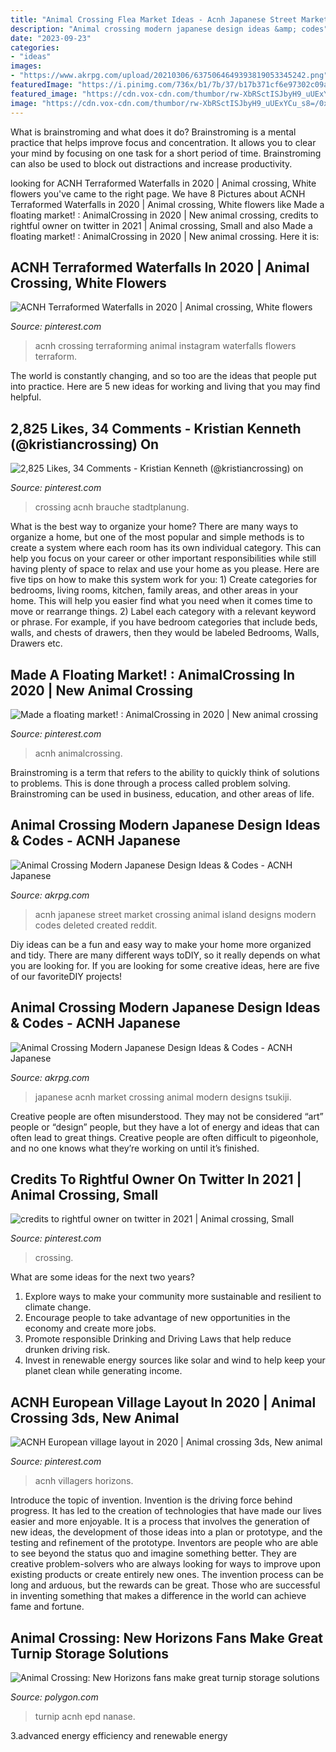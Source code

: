 ```yaml
---
title: "Animal Crossing Flea Market Ideas - Acnh Japanese Street Market Crossing Animal Island Designs Modern Codes Deleted Created Reddit"
description: "Animal crossing modern japanese design ideas &amp; codes"
date: "2023-09-23"
categories:
- "ideas"
images:
- "https://www.akrpg.com/upload/20210306/6375064649393819053345242.png"
featuredImage: "https://i.pinimg.com/736x/b1/7b/37/b17b371cf6e97302c09a520277f6e784.jpg"
featured_image: "https://cdn.vox-cdn.com/thumbor/rw-XbRSctISJbyH9_uUExYCu_s8=/0x0:1800x1013/1200x800/filters:focal(743x435:1031x723)/cdn.vox-cdn.com/uploads/chorus_image/image/66609107/turnip.0.jpg"
image: "https://cdn.vox-cdn.com/thumbor/rw-XbRSctISJbyH9_uUExYCu_s8=/0x0:1800x1013/1200x800/filters:focal(743x435:1031x723)/cdn.vox-cdn.com/uploads/chorus_image/image/66609107/turnip.0.jpg"
---
```



What is brainstroming and what does it do?
Brainstroming is a mental practice that helps improve focus and concentration. It allows you to clear your mind by focusing on one task for a short period of time. Brainstroming can also be used to block out distractions and increase productivity.

	

		
looking for ACNH Terraformed Waterfalls in 2020 | Animal crossing, White flowers you've came to the right page. We have 8 Pictures about ACNH Terraformed Waterfalls in 2020 | Animal crossing, White flowers like Made a floating market! : AnimalCrossing in 2020 | New animal crossing, credits to rightful owner on twitter in 2021 | Animal crossing, Small and also Made a floating market! : AnimalCrossing in 2020 | New animal crossing. Here it is:
		
    
## ACNH Terraformed Waterfalls In 2020 | Animal Crossing, White Flowers

<img loading=lazy src="https://i.pinimg.com/736x/b1/7b/37/b17b371cf6e97302c09a520277f6e784.jpg" onerror="this.onerror=null;this.src='https://tse4.mm.bing.net/th?id=OIP.rBGDa7APh80AXFECHQxKdQHaEK&amp;pid=15.1';" alt="ACNH Terraformed Waterfalls in 2020 | Animal crossing, White flowers">

_Source: pinterest.com_

>acnh crossing terraforming animal instagram waterfalls flowers terraform. 

	

The world is constantly changing, and so too are the ideas that people put into practice. Here are 5 new ideas for working and living that you may find helpful.

    
## 2,825 Likes, 34 Comments - Kristian Kenneth (@kristiancrossing) On

<img loading=lazy src="https://i.pinimg.com/originals/1e/09/be/1e09bec19b565d1120c42f2db238ea3d.jpg" onerror="this.onerror=null;this.src='https://tse4.mm.bing.net/th?id=OIP.AoWUwsoQ_DQxZ3s-57QSTwHaHa&amp;pid=15.1';" alt="2,825 Likes, 34 Comments - Kristian Kenneth (@kristiancrossing) on">

_Source: pinterest.com_

>crossing acnh brauche stadtplanung. 

	

What is the best way to organize your home?
There are many ways to organize a home, but one of the most popular and simple methods is to create a system where each room has its own individual category. This can help you focus on your career or other important responsibilities while still having plenty of space to relax and use your home as you please. Here are five tips on how to make this system work for you: 1) Create categories for bedrooms, living rooms, kitchen, family areas, and other areas in your home. This will help you easier find what you need when it comes time to move or rearrange things. 2) Label each category with a relevant keyword or phrase. For example, if you have bedroom categories that include beds, walls, and chests of drawers, then they would be labeled Bedrooms, Walls, Drawers etc.

    
## Made A Floating Market! : AnimalCrossing In 2020 | New Animal Crossing

<img loading=lazy src="https://i.pinimg.com/736x/4b/55/32/4b55323e2d76b72fd169897c381cdeda.jpg" onerror="this.onerror=null;this.src='https://tse1.mm.bing.net/th?id=OIP.q3TtKU-x0ceJolkVgLfoTgHaEK&amp;pid=15.1';" alt="Made a floating market! : AnimalCrossing in 2020 | New animal crossing">

_Source: pinterest.com_

>acnh animalcrossing. 

	

Brainstroming is a term that refers to the ability to quickly think of solutions to problems. This is done through a process called problem solving. Brainstroming can be used in business, education, and other areas of life.

    
## Animal Crossing Modern Japanese Design Ideas &amp; Codes - ACNH Japanese

<img loading=lazy src="https://www.akrpg.com/upload/20210306/6375064649393819053345242.png" onerror="this.onerror=null;this.src='https://tse4.mm.bing.net/th?id=OIP.ATzUCv5GrnydXrdRNwtrJwHaEJ&amp;pid=15.1';" alt="Animal Crossing Modern Japanese Design Ideas &amp; Codes - ACNH Japanese">

_Source: akrpg.com_

>acnh japanese street market crossing animal island designs modern codes deleted created reddit. 

	

Diy ideas can be a fun and easy way to make your home more organized and tidy. There are many different ways toDIY, so it really depends on what you are looking for. If you are looking for some creative ideas, here are five of our favoriteDIY projects!

    
## Animal Crossing Modern Japanese Design Ideas &amp; Codes - ACNH Japanese

<img loading=lazy src="https://www.akrpg.com/upload/20210306/6375064754929861345659658.jpg" onerror="this.onerror=null;this.src='https://tse1.mm.bing.net/th?id=OIP.2UbUg74h7U6OMGynhY31mQHaEB&amp;pid=15.1';" alt="Animal Crossing Modern Japanese Design Ideas &amp; Codes - ACNH Japanese">

_Source: akrpg.com_

>japanese acnh market crossing animal modern designs tsukiji. 

	

Creative people are often misunderstood. They may not be considered “art” people or “design” people, but they have a lot of energy and ideas that can often lead to great things. Creative people are often difficult to pigeonhole, and no one knows what they’re working on until it’s finished.

    
## Credits To Rightful Owner On Twitter In 2021 | Animal Crossing, Small

<img loading=lazy src="https://i.pinimg.com/736x/3d/f9/f4/3df9f4d816a20ebb7b8dad4386134ce4.jpg" onerror="this.onerror=null;this.src='https://tse1.mm.bing.net/th?id=OIP.1H-Y9v0JoJmdxTfqs38DsAHaEW&amp;pid=15.1';" alt="credits to rightful owner on twitter in 2021 | Animal crossing, Small">

_Source: pinterest.com_

>crossing. 

	

What are some ideas for the next two years?
1. Explore ways to make your community more sustainable and resilient to climate change.
2. Encourage people to take advantage of new opportunities in the economy and create more jobs.
3. Promote responsible Drinking and Driving Laws that help reduce drunken driving risk.
4. Invest in renewable energy sources like solar and wind to help keep your planet clean while generating income.

    
## ACNH European Village Layout In 2020 | Animal Crossing 3ds, New Animal

<img loading=lazy src="https://i.pinimg.com/736x/81/84/d9/8184d98da3b49b41cdd68531498e972d.jpg" onerror="this.onerror=null;this.src='https://tse1.mm.bing.net/th?id=OIP.9MDI2TcJx77tW17szuk2tgHaEF&amp;pid=15.1';" alt="ACNH European village layout in 2020 | Animal crossing 3ds, New animal">

_Source: pinterest.com_

>acnh villagers horizons. 

	

Introduce the topic of invention.
Invention is the driving force behind progress. It has led to the creation of technologies that have made our lives easier and more enjoyable. It is a process that involves the generation of new ideas, the development of those ideas into a plan or prototype, and the testing and refinement of the prototype. Inventors are people who are able to see beyond the status quo and imagine something better. They are creative problem-solvers who are always looking for ways to improve upon existing products or create entirely new ones. The invention process can be long and arduous, but the rewards can be great. Those who are successful in inventing something that makes a difference in the world can achieve fame and fortune.

    
## Animal Crossing: New Horizons Fans Make Great Turnip Storage Solutions

<img loading=lazy src="https://cdn.vox-cdn.com/thumbor/rw-XbRSctISJbyH9_uUExYCu_s8=/0x0:1800x1013/1200x800/filters:focal(743x435:1031x723)/cdn.vox-cdn.com/uploads/chorus_image/image/66609107/turnip.0.jpg" onerror="this.onerror=null;this.src='https://tse3.mm.bing.net/th?id=OIP.LXcb9mig3ZeC7nzK33jrVwHaE8&amp;pid=15.1';" alt="Animal Crossing: New Horizons fans make great turnip storage solutions">

_Source: polygon.com_

>turnip acnh epd nanase. 

	

3.advanced energy efficiency and renewable energy

